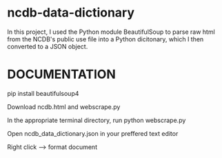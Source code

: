 # ncdb-data-dictionary
In this project, I used the Python module BeautifulSoup to parse raw html from the NCDB's public use file into a Python dicitonary, which I then converted to a JSON object. 

# DOCUMENTATION 
pip install beautifulsoup4

Download ncdb.html and webscrape.py

In the appropriate terminal directory, run python webscrape.py

Open ncdb_data_dictionary.json in your preffered text editor 

Right click --> format document 
